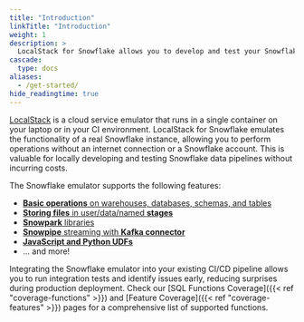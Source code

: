 ```yaml
---
title: "Introduction"
linkTitle: "Introduction"
weight: 1
description: >
  LocalStack for Snowflake allows you to develop and test your Snowflake data pipelines entirely on your local machine!
cascade:
  type: docs
aliases:
  - /get-started/
hide_readingtime: true
---
```


[LocalStack](https://localstack.cloud/) is a cloud service emulator that runs in a single container on your laptop or in your CI environment.
LocalStack for Snowflake emulates the functionality of a real Snowflake instance, allowing you to perform operations without an internet connection or a Snowflake account.
This is valuable for locally developing and testing Snowflake data pipelines without incurring costs.

The Snowflake emulator supports the following features:

* [**Basic operations** on warehouses, databases, schemas, and tables](https://docs.snowflake.com/en/developer-guide/python-connector/python-connector-example)
* [**Storing files** in user/data/named **stages**](https://docs.snowflake.com/en/user-guide/data-load-local-file-system-create-stage)
* [**Snowpark** libraries](https://docs.snowflake.com/en/developer-guide/snowpark/python/index)
* [**Snowpipe** streaming with **Kafka connector**](https://docs.snowflake.com/en/user-guide/data-load-snowpipe-streaming-kafka)
* [**JavaScript and Python UDFs**](https://docs.snowflake.com/en/developer-guide/udf/javascript/udf-javascript-introduction)
* ... and more!

Integrating the Snowflake emulator into your existing CI/CD pipeline allows you to run integration tests and identify issues early, reducing surprises during production deployment.
Check our [SQL Functions Coverage]({{< ref "coverage-functions" >}}) and [Feature Coverage]({{< ref "coverage-features" >}}) pages for a comprehensive list of supported functions.
